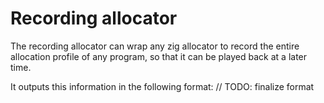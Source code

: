 # Recording allocator

The recording allocator can wrap any zig allocator to record the entire allocation
profile of any program, so that it can be played back at a later time.

It outputs this information in the following format:
// TODO: finalize format
